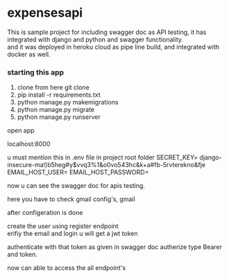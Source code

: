 # expensesapi

This is sample project for including swagger doc as API testing, it has integrated with django and python and swagger functionality.  
and it was deployed in heroku cloud as pipe line build, and integrated with docker as well.

### starting this app
1. clone from here git clone
2. pip install -r requirements.txt
3. python manage.py makemigrations
4. python manage.py migrate
5. python manage.py runserver

open app 

localhost:8000

u must mention this in .env file in project root folder
SECRET_KEY= django-insecure-ma!)b5heg#y$vvq3%1&o0vo543hc&k+a#fb-5rvterekno&fje
EMAIL_HOST_USER=
EMAIL_HOST_PASSWORD=



now u can see the swagger doc for apis testing.

here you have to check gmail config's, gmail 

after configeration is done 

create the user using register endpoint  
erifiy the email and login u will get a jwt token 

authenticate with that token as given in swagger doc autherize type Bearer and token.

now can able to access the all endpoint's 
